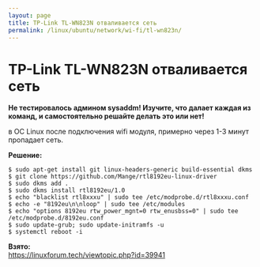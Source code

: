 ```yaml
---
layout: page
title: TP-Link TL-WN823N отваливается сеть
permalink: /linux/ubuntu/network/wi-fi/tl-wn823n/
---
```



# TP-Link TL-WN823N отваливается сеть

**Не тестировалось админом sysaddm! Изучите, что далает каждая из команд, и самостоятельно решайте делать это или нет!**

в ОС Linux после подключения wifi модуля, примерно через 1-3 минут пропадает сеть.


**Решение:**

    $ sudo apt-get install git linux-headers-generic build-essential dkms
    $ git clone https://github.com/Mange/rtl8192eu-linux-driver
    $ sudo dkms add .
    $ sudo dkms install rtl8192eu/1.0
    $ echo "blacklist rtl8xxxu" | sudo tee /etc/modprobe.d/rtl8xxxu.conf
    $ echo -e "8192eu\n\nloop" | sudo tee /etc/modules
    $ echo "options 8192eu rtw_power_mgnt=0 rtw_enusbss=0" | sudo tee /etc/modprobe.d/8192eu.conf
    $ sudo update-grub; sudo update-initramfs -u
    $ systemctl reboot -i



**Взято:**  
https://linuxforum.tech/viewtopic.php?id=39941